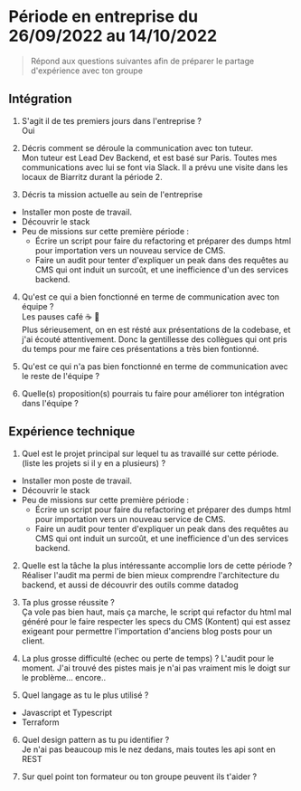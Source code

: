 # Période en entreprise du 26/09/2022 au 14/10/2022

> Répond aux questions suivantes afin de préparer le partage d'expérience avec ton groupe

## Intégration

1. S'agit il de tes premiers jours dans l'entreprise ?  
   Oui

2. Décris comment se déroule la communication avec ton tuteur.  
   Mon tuteur est Lead Dev Backend, et est basé sur Paris. Toutes mes communications avec lui se font via Slack. Il a prévu une visite dans les locaux de Biarritz durant la période 2.

3. Décris ta mission actuelle au sein de l'entreprise

-   Installer mon poste de travail.
-   Découvrir le stack
-   Peu de missions sur cette première période :
    -   Écrire un script pour faire du refactoring et préparer des dumps html pour importation vers un nouveau service de CMS.
    -   Faire un audit pour tenter d'expliquer un peak dans des requêtes au CMS qui ont induit un surcoût, et une inefficience d'un des services backend.

4. Qu'est ce qui a bien fonctionné en terme de communication avec ton équipe ?  
   Les pauses café ☕️ 🤣  
   Plus sérieusement, on en est résté aux présentations de la codebase, et j'ai écouté attentivement. Donc la gentillesse des collègues qui ont pris du temps pour me faire ces présentations a très bien fontionné.

5. Qu'est ce qui n'a pas bien fonctionné en terme de communication avec le reste de l'équipe ?

6. Quelle(s) proposition(s) pourrais tu faire pour améliorer ton intégration dans l'équipe ?

## Expérience technique

1. Quel est le projet principal sur lequel tu as travaillé sur cette période. (liste les projets si il y en a plusieurs) ?

-   Installer mon poste de travail.
-   Découvrir le stack
-   Peu de missions sur cette première période :
    -   Écrire un script pour faire du refactoring et préparer des dumps html pour importation vers un nouveau service de CMS.
    -   Faire un audit pour tenter d'expliquer un peak dans des requêtes au CMS qui ont induit un surcoût, et une inefficience d'un des services backend.

2. Quelle est la tâche la plus intéressante accomplie lors de cette période ?  
   Réaliser l'audit ma permi de bien mieux comprendre l'architecture du backend, et aussi de découvrir des outils comme datadog

3. Ta plus grosse réussite ?  
   Ça vole pas bien haut, mais ça marche, le script qui refactor du html mal généré pour le faire respecter les specs du CMS (Kontent) qui est assez exigeant pour permettre l'importation d'anciens blog posts pour un client.

4. La plus grosse difficulté (echec ou perte de temps) ?
   L'audit pour le moment. J'ai trouvé des pistes mais je n'ai pas vraiment mis le doigt sur le problème... encore..

5. Quel langage as tu le plus utilisé ?

-   Javascript et Typescript
-   Terraform

6. Quel design pattern as tu pu identifier ?  
   Je n'ai pas beaucoup mis le nez dedans, mais toutes les api sont en REST

7. Sur quel point ton formateur ou ton groupe peuvent ils t'aider ?
